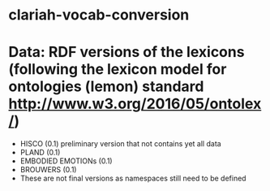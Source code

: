 # clariah-vocab-conversion

# Data: RDF versions of the lexicons (following the lexicon model for ontologies (lemon) standard http://www.w3.org/2016/05/ontolex/)
* HISCO (0.1) preliminary version that not contains yet all data
* PLAND (0.1)
* EMBODIED EMOTIONs (0.1)
* BROUWERS (0.1) 
* These are not final versions as namespaces still need to be defined


